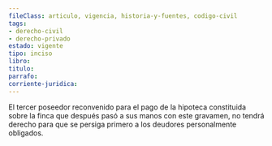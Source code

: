 ```yaml
---
fileClass: articulo, vigencia, historia-y-fuentes, codigo-civil
tags:
- derecho-civil
- derecho-privado
estado: vigente
tipo: inciso
libro:
titulo:
parrafo:
corriente-juridica:
---
```

El tercer poseedor reconvenido para el pago de la hipoteca constituida sobre la finca que después pasó a sus manos con este gravamen, no tendrá derecho para que se persiga primero a los deudores personalmente obligados.